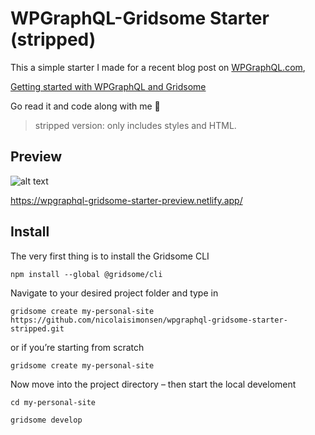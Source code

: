 # WPGraphQL-Gridsome Starter (stripped)

This a simple starter I made for a recent blog post on [WPGraphQL.com](https://www.wpgraphql.com/blog),

[Getting started with WPGraphQL and Gridsome](https://www.wpgraphql.com/2021/03/16/getting-started-with-wpgraphql-and-gridsome)

Go read it and code along with me 🤘

> stripped version: only includes styles and HTML.

## Preview

![alt text](https://wpgraphql-gridsome-starter-preview.netlify.app/walkthrough.gif "Finished project as a GIF")

https://wpgraphql-gridsome-starter-preview.netlify.app/

## Install

The very first thing is to install the Gridsome CLI

```shell
npm install --global @gridsome/cli
```

Navigate to your desired project folder and type in

```shell
gridsome create my-personal-site https://github.com/nicolaisimonsen/wpgraphql-gridsome-starter-stripped.git
```

or if you’re starting from scratch

```shell
gridsome create my-personal-site
```

Now move into the project directory – then start the local develoment

```shell
cd my-personal-site
```

```shell
gridsome develop
```
